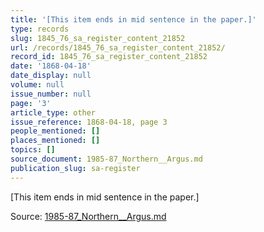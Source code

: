 ```yaml
---
title: '[This item ends in mid sentence in the paper.]'
type: records
slug: 1845_76_sa_register_content_21852
url: /records/1845_76_sa_register_content_21852/
record_id: 1845_76_sa_register_content_21852
date: '1868-04-18'
date_display: null
volume: null
issue_number: null
page: '3'
article_type: other
issue_reference: 1868-04-18, page 3
people_mentioned: []
places_mentioned: []
topics: []
source_document: 1985-87_Northern__Argus.md
publication_slug: sa-register
---
```


[This item ends in mid sentence in the paper.]

Source: [1985-87_Northern__Argus.md](/downloads/markdown/1985-87_Northern__Argus.md)
